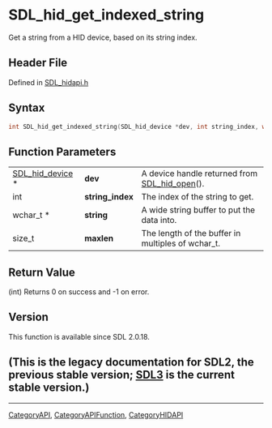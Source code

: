 # SDL_hid_get_indexed_string

Get a string from a HID device, based on its string index.

## Header File

Defined in [SDL_hidapi.h](https://github.com/libsdl-org/SDL/blob/SDL2/include/SDL_hidapi.h)

## Syntax

```c
int SDL_hid_get_indexed_string(SDL_hid_device *dev, int string_index, wchar_t *string, size_t maxlen);
```

## Function Parameters

|                                    |                  |                                                               |
| ---------------------------------- | ---------------- | ------------------------------------------------------------- |
| [SDL_hid_device](SDL_hid_device) * | **dev**          | A device handle returned from [SDL_hid_open](SDL_hid_open)(). |
| int                                | **string_index** | The index of the string to get.                               |
| wchar_t *                          | **string**       | A wide string buffer to put the data into.                    |
| size_t                             | **maxlen**       | The length of the buffer in multiples of wchar_t.             |

## Return Value

(int) Returns 0 on success and -1 on error.

## Version

This function is available since SDL 2.0.18.

## (This is the legacy documentation for SDL2, the previous stable version; [SDL3](https://wiki.libsdl.org/SDL3/) is the current stable version.)



----
[CategoryAPI](CategoryAPI), [CategoryAPIFunction](CategoryAPIFunction), [CategoryHIDAPI](CategoryHIDAPI)

